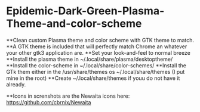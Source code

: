 # Epidemic-Dark-Green-Plasma-Theme-and-color-scheme
**Clean custom Plasma theme and color scheme with GTK theme to match.
**A GTK theme is included that will perfectly match Chrome an whatever your other gtk3 application are.
**Set your look-and-feel to normal breeze
**Install the plasma theme in ~/.local/share/plasma/desktoptheme/
**Install the color-scheme in ~/.local/share/color-schemes/
**Install the GTk them either in the /usr/share/themes os ~/.local/share/themes (I put mine in the root)
**Create ~/.local/share/themes if youu do not have it already. 

**Icons in screnshots are the Newaita icons here:
  https://github.com/cbrnix/Newaita
  
 
